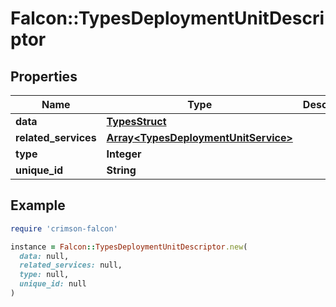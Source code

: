 # Falcon::TypesDeploymentUnitDescriptor

## Properties

| Name | Type | Description | Notes |
| ---- | ---- | ----------- | ----- |
| **data** | [**TypesStruct**](TypesStruct.md) |  | [optional] |
| **related_services** | [**Array&lt;TypesDeploymentUnitService&gt;**](TypesDeploymentUnitService.md) |  | [optional] |
| **type** | **Integer** |  | [optional] |
| **unique_id** | **String** |  | [optional] |

## Example

```ruby
require 'crimson-falcon'

instance = Falcon::TypesDeploymentUnitDescriptor.new(
  data: null,
  related_services: null,
  type: null,
  unique_id: null
)
```

